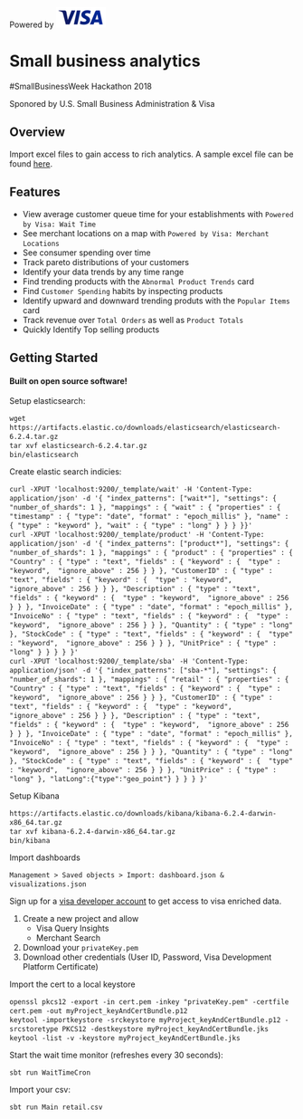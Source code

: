Powered by ![visa](https://github.com/henneberger/sba-hack/raw/master/visa.png)

# Small business analytics

 \#SmallBusinessWeek Hackathon 2018

Sponored by U.S. Small Business Administration & Visa


## Overview
Import excel files to gain access to rich analytics. A sample excel file can be found [here](https://github.com/henneberger/sba-hack/blob/master/retail.csv).


## Features
* View average customer queue time for your establishments with `Powered by Visa: Wait Time`
* See merchant locations on a map with `Powered by Visa: Merchant Locations`
* See consumer spending over time
* Track pareto distributions of your customers
* Identify your data trends by any time range
* Find trending products with the `Abnormal Product Trends` card
* Find `Customer Spending` habits by inspecting products
* Identify upward and downward trending produts with the `Popular Items` card
* Track revenue over `Total Orders` as well as `Product Totals`
* Quickly Identify Top selling products

## Getting Started
#### Built on open source software!

Setup elasticsearch:
```
wget https://artifacts.elastic.co/downloads/elasticsearch/elasticsearch-6.2.4.tar.gz
tar xvf elasticsearch-6.2.4.tar.gz
bin/elasticsearch
```

Create elastic search indicies:
```
curl -XPUT 'localhost:9200/_template/wait' -H 'Content-Type: application/json' -d '{ "index_patterns": ["wait*"], "settings": { "number_of_shards": 1 }, "mappings" : { "wait" : { "properties" : { "timestamp" : { "type": "date", "format" : "epoch_millis" }, "name" : { "type" : "keyword" }, "wait" : { "type" : "long" } } } }}'
curl -XPUT 'localhost:9200/_template/product' -H 'Content-Type: application/json' -d '{ "index_patterns": ["product*"], "settings": { "number_of_shards": 1 }, "mappings" : { "product" : { "properties" : { "Country" : { "type" : "text", "fields" : { "keyword" : {  "type" : "keyword",  "ignore_above" : 256 } } }, "CustomerID" : { "type" : "text", "fields" : { "keyword" : {  "type" : "keyword",  "ignore_above" : 256 } } }, "Description" : { "type" : "text", "fields" : { "keyword" : {  "type" : "keyword",  "ignore_above" : 256 } } }, "InvoiceDate" : { "type" : "date", "format" : "epoch_millis" }, "InvoiceNo" : { "type" : "text", "fields" : { "keyword" : {  "type" : "keyword",  "ignore_above" : 256 } } }, "Quantity" : { "type" : "long" }, "StockCode" : { "type" : "text", "fields" : { "keyword" : {  "type" : "keyword",  "ignore_above" : 256 } } }, "UnitPrice" : { "type" : "long" } } } } }'
curl -XPUT 'localhost:9200/_template/sba' -H 'Content-Type: application/json' -d '{ "index_patterns": ["sba-*"], "settings": { "number_of_shards": 1 }, "mappings" : { "retail" : { "properties" : { "Country" : { "type" : "text", "fields" : { "keyword" : {  "type" : "keyword",  "ignore_above" : 256 } } }, "CustomerID" : { "type" : "text", "fields" : { "keyword" : {  "type" : "keyword",  "ignore_above" : 256 } } }, "Description" : { "type" : "text", "fields" : { "keyword" : {  "type" : "keyword",  "ignore_above" : 256 } } }, "InvoiceDate" : { "type" : "date", "format" : "epoch_millis" }, "InvoiceNo" : { "type" : "text", "fields" : { "keyword" : {  "type" : "keyword",  "ignore_above" : 256 } } }, "Quantity" : { "type" : "long" }, "StockCode" : { "type" : "text", "fields" : { "keyword" : {  "type" : "keyword",  "ignore_above" : 256 } } }, "UnitPrice" : { "type" : "long" }, "latLong":{"type":"geo_point"} } } } }'
```

Setup Kibana
```
https://artifacts.elastic.co/downloads/kibana/kibana-6.2.4-darwin-x86_64.tar.gz
tar xvf kibana-6.2.4-darwin-x86_64.tar.gz
bin/kibana
```

Import dashboards
```
Management > Saved objects > Import: dashboard.json & visualizations.json
```

Sign up for a [visa developer account](https://developer.visa.com/portal/#login) to get access to visa enriched data.

1. Create a new project and allow
    * Visa Query Insights
    * Merchant Search
1. Download your `privateKey.pem`
1. Download other credentials (User ID, Password, Visa Development Platform Certificate)

Import the cert to a local keystore
```
openssl pkcs12 -export -in cert.pem -inkey "privateKey.pem" -certfile cert.pem -out myProject_keyAndCertBundle.p12
keytool -importkeystore -srckeystore myProject_keyAndCertBundle.p12 -srcstoretype PKCS12 -destkeystore myProject_keyAndCertBundle.jks
keytool -list -v -keystore myProject_keyAndCertBundle.jks
```


Start the wait time monitor (refreshes every 30 seconds):
```
sbt run WaitTimeCron
```

Import your csv:
```
sbt run Main retail.csv
```
